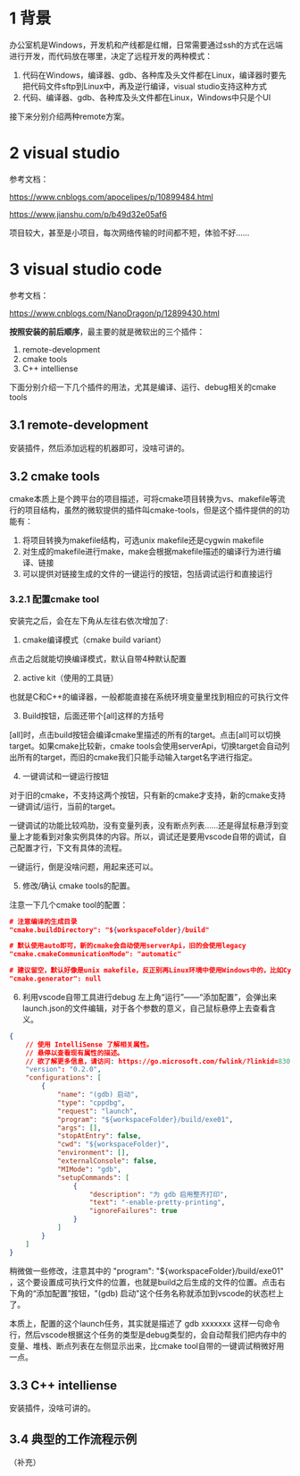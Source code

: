 # 1 背景
办公室机是Windows，开发机和产线都是红帽，日常需要通过ssh的方式在远端进行开发，而代码放在哪里，决定了远程开发的两种模式：
1. 代码在Windows，编译器、gdb、各种库及头文件都在Linux，编译器时要先把代码文件sftp到Linux中，再及逆行编译，visual studio支持这种方式
2. 代码、编译器、gdb、各种库及头文件都在Linux，Windows中只是个UI

接下来分别介绍两种remote方案。

# 2 visual studio

参考文档：

https://www.cnblogs.com/apocelipes/p/10899484.html

https://www.jianshu.com/p/b49d32e05af6


项目较大，甚至是小项目，每次网络传输的时间都不短，体验不好……


# 3 visual studio code

参考文档：

https://www.cnblogs.com/NanoDragon/p/12899430.html

**按照安装的前后顺序**，最主要的就是微软出的三个插件：
1. remote-development
2. cmake tools
3. C++ intelliense

下面分别介绍一下几个插件的用法，尤其是编译、运行、debug相关的cmake tools

## 3.1 remote-development
安装插件，然后添加远程的机器即可，没啥可讲的。

## 3.2 cmake tools
cmake本质上是个跨平台的项目描述，可将cmake项目转换为vs、makefile等流行的项目结构，虽然的微软提供的插件叫cmake-tools，但是这个插件提供的的功能有：
1. 将项目转换为makefile结构，可选unix makefile还是cygwin makefile
2. 对生成的makefile进行make，make会根据makefile描述的编译行为进行编译、链接
3. 可以提供对链接生成的文件的一键运行的按钮，包括调试运行和直接运行

### 3.2.1 配置cmake tool
安装完之后，会在左下角从左往右依次增加了:
1. cmake编译模式（cmake build variant）

点击之后就能切换编译模式，默认自带4种默认配置

2. active kit（使用的工具链）

也就是C和C++的编译器，一般都能直接在系统环境变量里找到相应的可执行文件

3. Build按钮，后面还带个[all]这样的方括号

[all]时，点击build按钮会编译cmake里描述的所有的target。点击[all]可以切换target。如果cmake比较新，cmake tools会使用serverApi，切换target会自动列出所有的target，而旧的cmake我们只能手动输入target名字进行指定。


4. 一键调试和一键运行按钮

对于旧的cmake，不支持这两个按钮，只有新的cmake才支持，新的cmake支持一键调试/运行，当前的target。

一键调试的功能比较鸡肋，没有变量列表，没有断点列表……还是得鼠标悬浮到变量上才能看到对象实例具体的内容。所以，调试还是要用vscode自带的调试，自己配置才行，下文有具体的流程。

一键运行，倒是没啥问题，用起来还可以。

5. 修改/确认 cmake tools的配置。

注意一下几个cmake tool的配置：

```json
# 注意编译的生成目录
"cmake.buildDirectory": "${workspaceFolder}/build"

# 默认使用auto即可，新的cmake会自动使用serverApi，旧的会使用legacy
"cmake.cmakeCommunicationMode": "automatic"

# 建议留空，默认好像是unix makefile，反正别再Linux环境中使用Windows中的，比如Cygwin makefile
"cmake.generator": null
```

6. 利用vscode自带工具进行debug
左上角“运行”——“添加配置”，会弹出来launch.json的文件编辑，对于各个参数的意义，自己鼠标悬停上去查看含义。
```json
{
    // 使用 IntelliSense 了解相关属性。 
    // 悬停以查看现有属性的描述。
    // 欲了解更多信息，请访问: https://go.microsoft.com/fwlink/?linkid=830387
    "version": "0.2.0",
    "configurations": [
        {
            "name": "(gdb) 启动",
            "type": "cppdbg",
            "request": "launch",
            "program": "${workspaceFolder}/build/exe01",
            "args": [],
            "stopAtEntry": false,
            "cwd": "${workspaceFolder}",
            "environment": [],
            "externalConsole": false,
            "MIMode": "gdb",
            "setupCommands": [
                {
                    "description": "为 gdb 启用整齐打印",
                    "text": "-enable-pretty-printing",
                    "ignoreFailures": true
                }
            ]
        }
    ]
}
```
稍微做一些修改，注意其中的 "program": "${workspaceFolder}/build/exe01"  ，这个要设置成可执行文件的位置，也就是build之后生成的文件的位置。点击右下角的“添加配置”按钮，"(gdb) 启动"这个任务名称就添加到vscode的状态栏上了。

本质上，配置的这个launch任务，其实就是描述了  gdb xxxxxxx  这样一句命令行，然后vscode根据这个任务的类型是debug类型的，会自动帮我们把内存中的变量、堆栈、断点列表在左侧显示出来，比cmake tool自带的一键调试稍微好用一点。



## 3.3 C++ intelliense
安装插件，没啥可讲的。


## 3.4 典型的工作流程示例

（补充）
